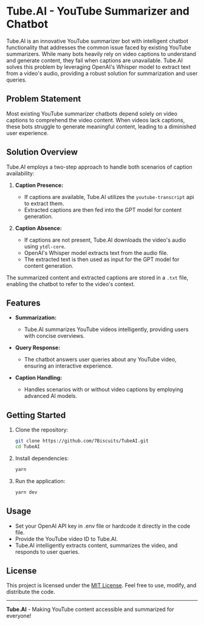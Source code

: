 # Tube.AI - YouTube Summarizer and Chatbot

Tube.AI is an innovative YouTube summarizer bot with intelligent chatbot functionality that addresses the common issue faced by existing YouTube summarizers. While many bots heavily rely on video captions to understand and generate content, they fail when captions are unavailable. Tube.AI solves this problem by leveraging OpenAI's Whisper model to extract text from a video's audio, providing a robust solution for summarization and user queries.

## Problem Statement

Most existing YouTube summarizer chatbots depend solely on video captions to comprehend the video content. When videos lack captions, these bots struggle to generate meaningful content, leading to a diminished user experience.

## Solution Overview

Tube.AI employs a two-step approach to handle both scenarios of caption availability:

1. **Caption Presence:**
   - If captions are available, Tube.AI utilizes the `youtube-transcript` api to extract them.
   - Extracted captions are then fed into the GPT model for content generation.

2. **Caption Absence:**
   - If captions are not present, Tube.AI downloads the video's audio using `ytdl-core`.
   - OpenAI's Whisper model extracts text from the audio file.
   - The extracted text is then used as input for the GPT model for content generation.

The summarized content and extracted captions are stored in a `.txt` file, enabling the chatbot to refer to the video's context.

## Features

- **Summarization:**
  - Tube.AI summarizes YouTube videos intelligently, providing users with concise overviews.

- **Query Response:**
  - The chatbot answers user queries about any YouTube video, ensuring an interactive experience.

- **Caption Handling:**
  - Handles scenarios with or without video captions by employing advanced AI models.

## Getting Started

1. Clone the repository:

    ```bash
    git clone https://github.com/7Biscuits/TubeAI.git
    cd TubeAI
    ```

2. Install dependencies:

    ```bash
    yarn
    ```

3. Run the application:

    ```bash
    yarn dev
    ```

## Usage

- Set your OpenAI API key in .env file or hardcode it directly in the code file.
- Provide the YouTube video ID to Tube.AI.
- Tube.AI intelligently extracts content, summarizes the video, and responds to user queries.

## License

This project is licensed under the [MIT License](LICENSE). Feel free to use, modify, and distribute the code.

---

**Tube.AI** - Making YouTube content accessible and summarized for everyone!